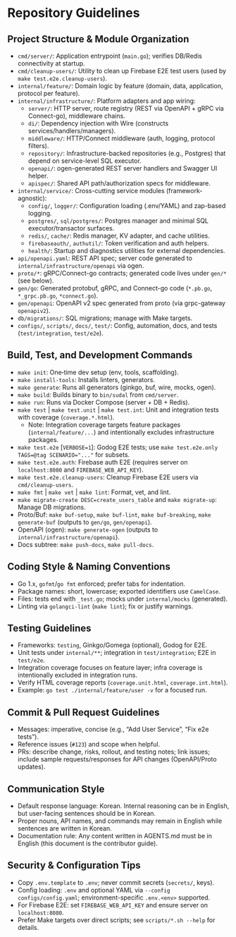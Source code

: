 # Repository Guidelines

## Project Structure & Module Organization
- `cmd/server/`: Application entrypoint (`main.go`); verifies DB/Redis connectivity at startup.
- `cmd/cleanup-users/`: Utility to clean up Firebase E2E test users (used by `make test.e2e.cleanup-users`).
- `internal/feature/`: Domain logic by feature (domain, data, application, protocol per feature).
- `internal/infrastructure/`: Platform adapters and app wiring:
  - `server/`: HTTP server, route registry (REST via OpenAPI + gRPC via Connect-go), middleware chains.
  - `di/`: Dependency injection with Wire (constructs services/handlers/managers).
  - `middleware/`: HTTP/Connect middleware (auth, logging, protocol filters).
  - `repository/`: Infrastructure-backed repositories (e.g., Postgres) that depend on service-level SQL executor.
  - `openapi/`: ogen-generated REST server handlers and Swagger UI helper.
  - `apispec/`: Shared API path/authorization specs for middleware.
- `internal/service/`: Cross-cutting service modules (framework-agnostic):
  - `config/`, `logger/`: Configuration loading (.env/YAML) and zap-based logging.
  - `postgres/`, `sql/postgres/`: Postgres manager and minimal SQL executor/transactor surfaces.
  - `redis/`, `cache/`: Redis manager, KV adapter, and cache utilities.
  - `firebaseauth/`, `authutil/`: Token verification and auth helpers.
  - `health/`: Startup and diagnostics utilities for external dependencies.
- `api/openapi.yaml`: REST API spec; server code generated to `internal/infrastructure/openapi` via ogen.
- `proto/*`: gRPC/Connect-go contracts; generated code lives under `gen/*` (see below).
- `gen/go`: Generated protobuf, gRPC, and Connect-go code (`*.pb.go`, `*_grpc.pb.go`, `*connect.go`).
- `gen/openapi`: OpenAPI v2 spec generated from proto (via grpc-gateway `openapiv2`).
- `db/migrations/`: SQL migrations; manage with Make targets.
- `configs/`, `scripts/`, `docs/`, `test/`: Config, automation, docs, and tests (`test/integration`, `test/e2e`).

## Build, Test, and Development Commands
- `make init`: One‑time dev setup (env, tools, scaffolding).
- `make install-tools`: Installs linters, generators.
- `make generate`: Runs all generators (ginkgo, buf, wire, mocks, ogen).
- `make build`: Builds binary to `bin/sudal` from `cmd/server`.
- `make run`: Runs via Docker Compose (server + DB + Redis).
- `make test` | `make test.unit` | `make test.int`: Unit and integration tests with coverage (`coverage.*.html`).
  - Note: Integration coverage targets feature packages (`internal/feature/...`) and intentionally excludes infrastructure packages.
- `make test.e2e` [`VERBOSE=1`]: Godog E2E tests; use `make test.e2e.only TAGS=@tag SCENARIO="..."` for subsets.
- `make test.e2e.auth`: Firebase auth E2E (requires server on `localhost:8080` and `FIREBASE_WEB_API_KEY`).
- `make test.e2e.cleanup-users`: Cleanup Firebase E2E users via `cmd/cleanup-users`.
- `make fmt` | `make vet` | `make lint`: Format, vet, and lint.
- `make migrate-create DESC=create_users_table` and `make migrate-up`: Manage DB migrations.
- Proto/Buf: `make buf-setup`, `make buf-lint`, `make buf-breaking`, `make generate-buf` (outputs to `gen/go`, `gen/openapi`).
- OpenAPI (ogen): `make generate-ogen` (outputs to `internal/infrastructure/openapi`).
- Docs subtree: `make push-docs`, `make pull-docs`.

## Coding Style & Naming Conventions
- Go 1.x, `gofmt`/`go fmt` enforced; prefer tabs for indentation.
- Package names: short, lowercase; exported identifiers use `CamelCase`.
- Files: tests end with `_test.go`; mocks under `internal/mocks` (generated).
- Linting via `golangci-lint` (`make lint`); fix or justify warnings.

## Testing Guidelines
- Frameworks: `testing`, Ginkgo/Gomega (optional), Godog for E2E.
- Unit tests under `internal/**`; integration in `test/integration`; E2E in `test/e2e`.
- Integration coverage focuses on feature layer; infra coverage is intentionally excluded in integration runs.
- Verify HTML coverage reports (`coverage.unit.html`, `coverage.int.html`).
- Example: `go test ./internal/feature/user -v` for a focused run.

## Commit & Pull Request Guidelines
- Messages: imperative, concise (e.g., “Add User Service”, “Fix e2e tests”).
- Reference issues (`#123`) and scope when helpful.
- PRs: describe change, risks, rollout, and testing notes; link issues; include sample requests/responses for API changes (OpenAPI/Proto updates).

## Communication Style
- Default response language: Korean. Internal reasoning can be in English, but user-facing sentences should be in Korean.
- Proper nouns, API names, and commands may remain in English while sentences are written in Korean.
- Documentation rule: Any content written in AGENTS.md must be in English (this document is the contributor guide).

## Security & Configuration Tips
- Copy `.env.template` to `.env`; never commit secrets (`secrets/`, keys).
- Config loading: `.env` and optional YAML via `--config configs/config.yaml`; environment-specific `.env.<env>` supported.
- For Firebase E2E: set `FIREBASE_WEB_API_KEY` and ensure server on `localhost:8080`.
- Prefer Make targets over direct scripts; see `scripts/*.sh --help` for details.
